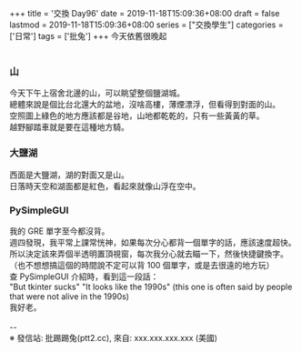 +++
title = '交換 Day96'
date = 2019-11-18T15:09:36+08:00
draft = false
lastmod = 2019-11-18T15:09:36+08:00
series = ["交換學生"]
categories = ['日常']
tags = ['批兔']
+++
今天依舊很晚起<br>
<br>
### 山 
今天下午上宿舍北邊的山，可以眺望整個鹽湖城。<br>
總體來說是個比台北還大的盆地，沒啥高樓，薄煙漂浮，但看得到對面的山。<br>
空照圖上綠色的地方應該都是谷地，山地都乾乾的，只有一些黃黃的草。<br>
越野腳踏車就是要在這種地方騎。<br>

### 大鹽湖 
西面是大鹽湖，湖的對面又是山。<br>
日落時天空和湖面都是紅色，看起來就像山浮在空中。<br>

### PySimpleGUI 
我的 GRE 單字至今都沒背。<br>
週四發現，我平常上課常恍神，如果每次分心都背一個單字的話，應該速度超快。<br>
所以決定該來弄個半透明置頂視窗，每次我分心就去瞄一下，然後快捷鍵換字。<br>
（也不想想搞這個的時間說不定可以背 100 個單字，或是去很遠的地方玩）<br>
查 PySimpleGUI 介紹時，看到這一段話：<br>
"But tkinter sucks" "It looks like the 1990s" (this one is often said by people that were not alive in the 1990s)<br>
我好老。<br>
<br>
--<br>
※ 發信站: 批踢踢兔(ptt2.cc), 來自: xxx.xxx.xxx.xxx (美國)<br>
